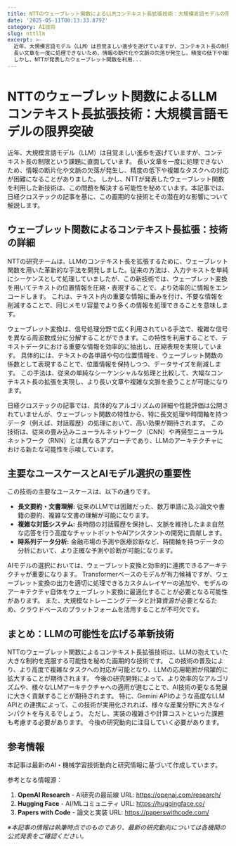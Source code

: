 ```yaml
---
title: NTTのウェーブレット関数によるLLMコンテキスト長拡張技術：大規模言語モデルの限界突破
date: '2025-05-11T00:13:33.879Z'
category: AI技術
slug: nttllm
excerpt: >-
  近年、大規模言語モデル（LLM）は目覚ましい進歩を遂げていますが、コンテキスト長の制限という課題に直面しています。 
  長い文章を一度に処理できないため、情報の断片化や文脈の欠落が発生し、精度の低下や複雑なタスクへの対応が困難になることがありました。 
  しかし、NTTが発表したウェーブレット関数を利用...
---
```


# NTTのウェーブレット関数によるLLMコンテキスト長拡張技術：大規模言語モデルの限界突破

近年、大規模言語モデル（LLM）は目覚ましい進歩を遂げていますが、コンテキスト長の制限という課題に直面しています。  長い文章を一度に処理できないため、情報の断片化や文脈の欠落が発生し、精度の低下や複雑なタスクへの対応が困難になることがありました。  しかし、NTTが発表したウェーブレット関数を利用した新技術は、この問題を解決する可能性を秘めています。本記事では、日経クロステックの記事を基に、この画期的な技術とその潜在的な影響について解説します。


## ウェーブレット関数によるコンテキスト長拡張：技術の詳細

NTTの研究チームは、LLMのコンテキスト長を拡張するために、ウェーブレット関数を用いた革新的な手法を開発しました。従来の方法は、入力テキストを単純にシーケンスとして処理していましたが、この新技術では、ウェーブレット変換を用いてテキストの位置情報を圧縮・表現することで、より効率的に情報をエンコードします。  これは、テキスト内の重要な情報に重みを付け、不要な情報を削減することで、同じメモリ容量でより多くの情報を処理できることを意味します。

ウェーブレット変換は、信号処理分野で広く利用されている手法で、複雑な信号を異なる周波数成分に分解することができます。この特性を利用することで、テキストデータにおける重要な情報を効率的に抽出し、圧縮表現を実現しています。  具体的には、テキストの各単語や句の位置情報を、ウェーブレット関数の係数として表現することで、位置情報を保持しつつ、データサイズを削減します。  この手法は、従来の単純なシーケンシャルな処理と比較して、大幅なコンテキスト長の拡張を実現し、より長い文章や複雑な文脈を扱うことが可能になります。

日経クロステックの記事では、具体的なアルゴリズムの詳細や性能評価は公開されていませんが、ウェーブレット関数の特性から、特に長文処理や時間軸を持つデータ（例えば、対話履歴）の処理において、高い効果が期待されます。  この技術は、従来の畳み込みニューラルネットワーク（CNN）や再帰型ニューラルネットワーク（RNN）とは異なるアプローチであり、LLMのアーキテクチャにおける新たな可能性を示唆しています。


## 主要なユースケースとAIモデル選択の重要性

この技術の主要なユースケースは、以下の通りです。

* **長文要約・文書理解:**  従来のLLMでは困難だった、数万単語に及ぶ論文や書籍の要約、複雑な文書の理解が可能になります。
* **複雑な対話システム:**  長時間の対話履歴を保持し、文脈を維持したまま自然な応答を行う高度なチャットボットやAIアシスタントの開発に貢献します。
* **時系列データ分析:**  金融市場の予測や医療診断など、時間軸を持つデータの分析において、より正確な予測や診断が可能になります。

AIモデルの選択においては、ウェーブレット変換と効率的に連携できるアーキテクチャが重要になります。  Transformerベースのモデルが有力候補ですが、ウェーブレット変換の出力を適切に処理できるカスタムレイヤーの追加や、モデルのアーキテクチャ自体をウェーブレット変換に最適化することが必要となる可能性があります。  また、大規模なトレーニングデータと計算資源が必要となるため、クラウドベースのプラットフォームを活用することが不可欠です。


## まとめ：LLMの可能性を広げる革新技術

NTTのウェーブレット関数によるコンテキスト長拡張技術は、LLMの抱えていた大きな制約を克服する可能性を秘めた画期的な技術です。  この技術の普及により、より高度で複雑なタスクへの対応が可能となり、LLMの応用範囲が飛躍的に拡大することが期待されます。 今後の研究開発によって、より効率的なアルゴリズムや、様々なLLMアーキテクチャへの適用が進むことで、AI技術の更なる発展に大きく貢献することが期待されます。  特に、Gemini APIのような高度なLLM APIとの連携によって、この技術が実用化されれば、様々な産業分野に大きなインパクトを与えるでしょう。  ただし、実装の複雑さや計算コストといった課題も考慮する必要があります。  今後の研究動向に注目していく必要があります。


## 参考情報

本記事は最新のAI・機械学習技術動向と研究情報に基づいて作成しています。

参考となる情報源：
1. **OpenAI Research** - AI研究の最前線
   URL: https://openai.com/research/
2. **Hugging Face** - AI/MLコミュニティ
   URL: https://huggingface.co/
3. **Papers with Code** - 論文と実装
   URL: https://paperswithcode.com/

*※本記事の情報は執筆時点でのものであり、最新の研究動向については各機関の公式発表をご確認ください。*
